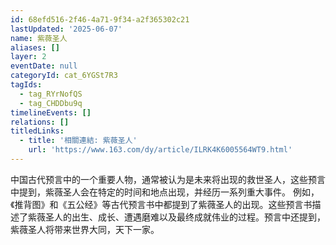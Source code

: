 ```yaml
---
id: 68efd516-2f46-4a71-9f34-a2f365302c21
lastUpdated: '2025-06-07'
name: 紫薇圣人
aliases: []
layer: 2
eventDate: null
categoryId: cat_6YGSt7R3
tagIds:
  - tag_RYrNofQS
  - tag_CHDDbu9q
timelineEvents: []
relations: []
titledLinks:
  - title: '相關連結: 紫薇圣人'
    url: 'https://www.163.com/dy/article/ILRK4K6005564WT9.html'
---
```

中国古代预言中的一个重要人物，通常被认为是未来将出现的救世圣人，这些预言中提到，紫薇圣人会在特定的时间和地点出现，并经历一系列重大事件。 例如，《推背图》和《五公经》等古代预言书中都提到了紫薇圣人的出现。这些预言书描述了紫薇圣人的出生、成长、遭遇磨难以及最终成就伟业的过程。预言中还提到，紫薇圣人将带来世界大同，天下一家。
